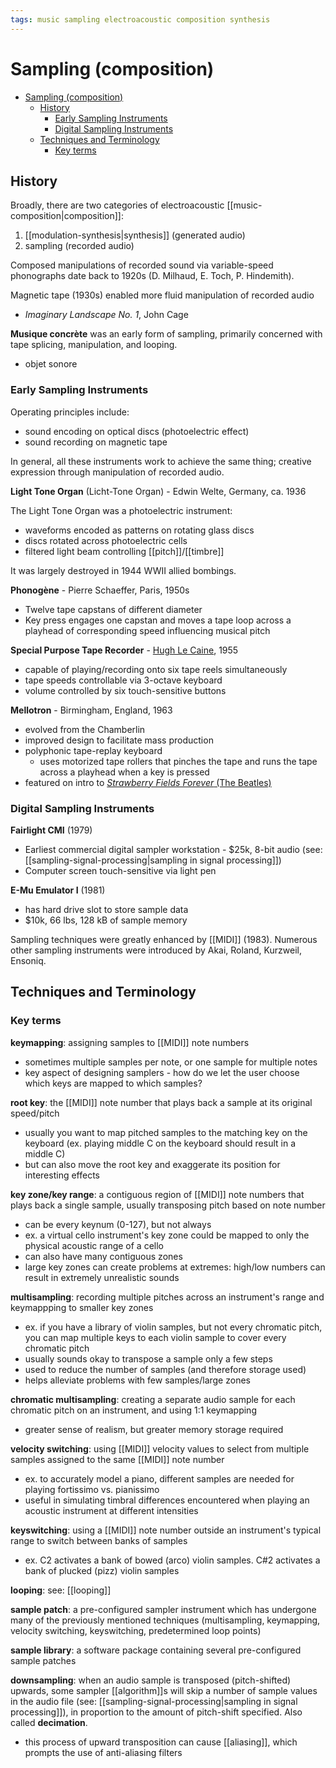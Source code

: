 ```yaml
---
tags: music sampling electroacoustic composition synthesis
---
```


# Sampling (composition)

- [Sampling (composition)](#sampling-composition)
  - [History](#history)
    - [Early Sampling Instruments](#early-sampling-instruments)
    - [Digital Sampling Instruments](#digital-sampling-instruments)
  - [Techniques and Terminology](#techniques-and-terminology)
    - [Key terms](#key-terms)

## History

Broadly, there are two categories of electroacoustic [[music-composition|composition]]:

1. [[modulation-synthesis|synthesis]] (generated audio)
2. sampling (recorded audio)

Composed manipulations of recorded sound via variable-speed phonographs date back to 1920s (D. Milhaud, E. Toch, P. Hindemith).

Magnetic tape (1930s) enabled more fluid manipulation of recorded audio

- _Imaginary Landscape No. 1_, John Cage

**Musique concrète** was an early form of sampling, primarily concerned with tape splicing, manipulation, and looping.

- objet sonore

### Early Sampling Instruments

Operating principles include:

- sound encoding on optical discs (photoelectric effect)
- sound recording on magnetic tape

In general, all these instruments work to achieve the same thing; creative expression through manipulation of recorded audio.

**Light Tone Organ** (Licht-Tone Organ) - Edwin Welte, Germany, ca. 1936

The Light Tone Organ was a photoelectric instrument:

- waveforms encoded as patterns on rotating glass discs
- discs rotated across photoelectric cells
- filtered light beam controlling [[pitch]]/[[timbre]]

It was largely destroyed in 1944 WWII allied bombings.

**Phonogène** - Pierre Schaeffer, Paris, 1950s

- Twelve tape capstans of different diameter
- Key press engages one capstan and moves a tape loop across a playhead of corresponding speed influencing musical pitch

**Special Purpose Tape Recorder** - [Hugh Le Caine](https://hughlecaine.com/en/), 1955

- capable of playing/recording onto six tape reels simultaneously
- tape speeds controllable via 3-octave keyboard
- volume controlled by six touch-sensitive buttons

**Mellotron** - Birmingham, England, 1963

- evolved from the Chamberlin
- improved design to facilitate mass production
- polyphonic tape-replay keyboard
  - uses motorized tape rollers that pinches the tape and runs the tape across a playhead when a key is pressed
- featured on intro to [_Strawberry Fields Forever_ (The Beatles)](https://open.spotify.com/track/3Am0IbOxmvlSXro7N5iSfZ?si=b8928693a63f412d)

### Digital Sampling Instruments

**Fairlight CMI** (1979)

- Earliest commercial digital sampler workstation - $25k, 8-bit audio (see: [[sampling-signal-processing|sampling in signal processing]])
- Computer screen touch-sensitive via light pen

**E-Mu Emulator I** (1981)

- has hard drive slot to store sample data
- $10k, 66 lbs, 128 kB of sample memory

Sampling techniques were greatly enhanced by [[MIDI]] (1983). Numerous other sampling instruments were introduced by Akai, Roland, Kurzweil, Ensoniq.

## Techniques and Terminology

### Key terms

**keymapping**: assigning samples to [[MIDI]] note numbers

- sometimes multiple samples per note, or one sample for multiple notes
- key aspect of designing samplers - how do we let the user choose which keys are mapped to which samples?

**root key**: the [[MIDI]] note number that plays back a sample at its original speed/pitch

- usually you want to map pitched samples to the matching key on the keyboard (ex. playing middle C on the keyboard should result in a middle C)
- but can also move the root key and exaggerate its position for interesting effects

**key zone/key range**: a contiguous region of [[MIDI]] note numbers that plays back a single sample, usually transposing pitch based on note number

- can be every keynum (0-127), but not always
- ex. a virtual cello instrument's key zone could be mapped to only the physical acoustic range of a cello
- can also have many contiguous zones
- large key zones can create problems at extremes: high/low numbers can result in extremely unrealistic sounds

**multisampling**: recording multiple pitches across an instrument's range and keymappping to smaller key zones

- ex. if you have a library of violin samples, but not every chromatic pitch, you can map multiple keys to each violin sample to cover every chromatic pitch
- usually sounds okay to transpose a sample only a few steps
- used to reduce the number of samples (and therefore storage used)
- helps alleviate problems with few samples/large zones

**chromatic multisampling**: creating a separate audio sample for each chromatic pitch on an instrument, and using 1:1 keymapping

- greater sense of realism, but greater memory storage required

**velocity switching**: using [[MIDI]] velocity values to select from multiple samples assigned to the same [[MIDI]] note number

- ex. to accurately model a piano, different samples are needed for playing fortissimo vs. pianissimo
- useful in simulating timbral differences encountered when playing an acoustic instrument at different intensities

**keyswitching**: using a [[MIDI]] note number outside an instrument's typical range to switch between banks of samples

- ex. C2 activates a bank of bowed (arco) violin samples. C#2 activates a bank of plucked (pizz) violin samples

**looping**: see: [[looping]]

**sample patch**: a pre-configured sampler instrument which has undergone many of the previously mentioned techniques (multisampling, keymapping, velocity switching, keyswitching, predetermined loop points)

**sample library**: a software package containing several pre-configured sample patches

**downsampling**: when an audio sample is transposed (pitch-shifted) upwards, some sampler [[algorithm]]s will skip a number of sample values in the audio file (see: [[sampling-signal-processing|sampling in signal processing]]), in proportion to the amount of pitch-shift specified. Also called **decimation**.

- this process of upward transposition can cause [[aliasing]], which prompts the use of anti-aliasing filters
